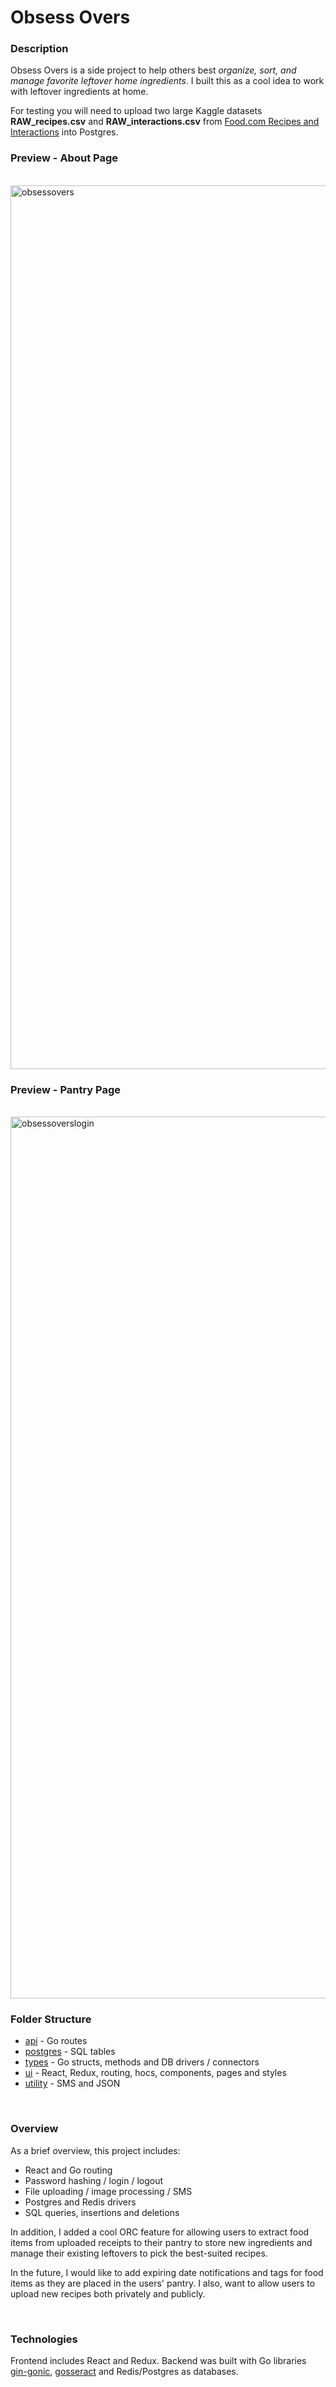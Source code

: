 # Obsess Overs

### Description

Obsess Overs is a side project to help others best <em>organize, sort, and manage favorite leftover home ingredients</em>. I built this as a cool idea to work with leftover ingredients at home.
<br/>

For testing you will need to upload two large Kaggle datasets <strong>RAW_recipes.csv</strong> and <strong>RAW_interactions.csv</strong> from [Food.com Recipes and Interactions](https://www.kaggle.com/shuyangli94/food-com-recipes-and-user-interactions) into Postgres.

### Preview - About Page

<br/>
<img width="1414" alt="obsessovers" src="https://user-images.githubusercontent.com/61709523/122663386-e552df80-d14e-11eb-8946-3026fd54ab90.png">
<br/>

### Preview - Pantry Page

<br/>
<img width="1411" alt="obsessoverslogin" src="https://user-images.githubusercontent.com/61709523/122663737-85116d00-d151-11eb-8958-6d12cc890696.png">
<br/>

### Folder Structure

- [api](https://github.com/cobyeastwood/ObsessOvers/tree/main/api) - Go routes
- [postgres](https://github.com/cobyeastwood/ObsessOvers/tree/main/postgres) - SQL tables
- [types](https://github.com/cobyeastwood/ObsessOvers/tree/main/types) - Go structs, methods and DB drivers / connectors
- [ui](https://github.com/cobyeastwood/ObsessOvers/tree/main/ui) - React, Redux, routing, hocs, components, pages and styles
- [utility](https://github.com/cobyeastwood/ObsessOvers/tree/main/utility) - SMS and JSON

<br/>

### Overview

As a brief overview, this project includes:

- React and Go routing
- Password hashing / login / logout
- File uploading / image processing / SMS
- Postgres and Redis drivers
- SQL queries, insertions and deletions

In addition, I added a cool ORC feature for allowing users to extract food items from uploaded receipts to their pantry to store new ingredients and manage their existing leftovers to pick the best-suited recipes.

In the future, I would like to add expiring date notifications and tags for food items as they are placed in the users' pantry. I also, want to allow users to upload new recipes both privately and publicly.

<br/>

### Technologies

Frontend includes React and Redux. Backend was built with Go libraries [gin-gonic](https://github.com/gin-gonic/gin), [gosseract](https://github.com/otiai10/gosseract) and Redis/Postgres as databases.

<br/>
